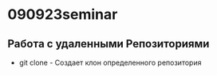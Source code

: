 ﻿# 090923seminar
## Работа с удаленными Репозиториями
* git clone - Создает клон определенного репозитория 